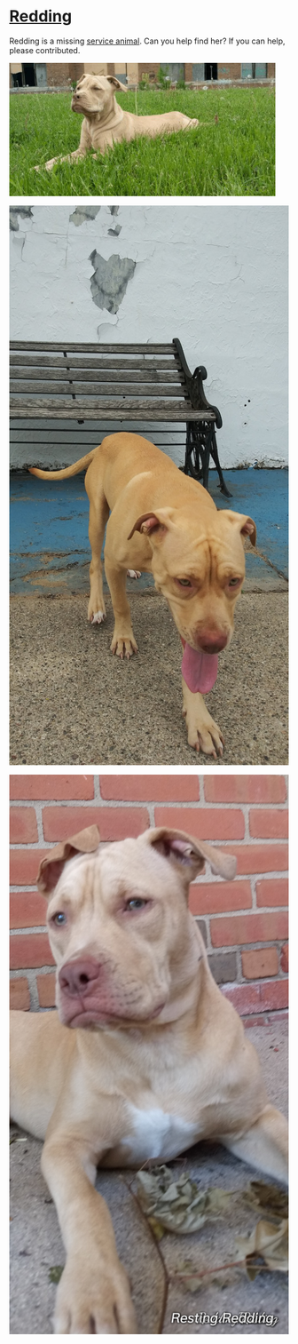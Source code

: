 <link rel="prerender" href="https://serviceanimals.github.io/Redding/">

# [Redding](https://github.com/serviceanimals/Redding)

Redding is a missing [service animal](https://www.duckduckgo.com/?q=service+animal+faq+site%3Aada.gov).  Can you help find her?  If you can help, please contributed.

[![Redding.20190811_220105.png](./Redding.20190811_220105.png)](https://github.com/serviceanimals/Redding/raw/master/Redding.20190811_220105.png)

[![20190822.jpg](./20190822.jpg)](https://github.com/serviceanimals/Redding/raw/master/20190822.jpg)

[![Redding.20190822.signature.png](./Redding.20190822.signature.png)](https://github.com/serviceanimals/Redding/raw/master/Redding.20190822.signature.png)

<!--    * [Issues at this repository](https://github.com/serviceanimals/Redding/issues) 
	* [Pulls at this repository](https://github.com/serviceanimals/Redding/pulls) 
# README.md EOF -->
